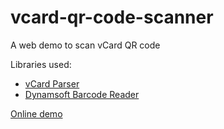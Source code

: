 # vcard-qr-code-scanner

A web demo to scan vCard QR code

Libraries used:

* [vCard Parser](https://github.com/Heymdall/vcard)
* [Dynamsoft Barcode Reader](https://www.dynamsoft.com/barcode-reader/overview/)

[Online demo](https://tony-xlh.github.io/vcard-qr-code-scanner/)

